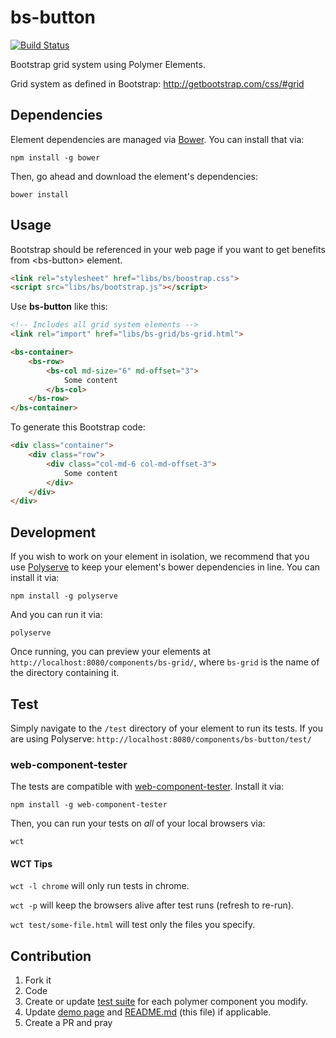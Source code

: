 # bs-button

[![Build Status](https://travis-ci.org/PolymerBootstrapElements/bs-grid.svg?branch=master)](https://travis-ci.org/PolymerBootstrapElements/bs-grid)

Bootstrap grid system using Polymer Elements.

Grid system as defined in Bootstrap: http://getbootstrap.com/css/#grid

## Dependencies

Element dependencies are managed via [Bower](http://bower.io/). You can
install that via:

    npm install -g bower

Then, go ahead and download the element's dependencies:

    bower install

## Usage

Bootstrap should be referenced in your web page if you want to get benefits from &lt;bs-button&gt; element.

```html
<link rel="stylesheet" href="libs/bs/boostrap.css">
<script src="libs/bs/bootstrap.js"></script>
```

Use **bs-button** like this:

```html
<!-- Includes all grid system elements -->
<link rel="import" href="libs/bs-grid/bs-grid.html">

<bs-container>
    <bs-row>
        <bs-col md-size="6" md-offset="3">
            Some content
        </bs-col>
    </bs-row>
</bs-container>
```

To generate this Bootstrap code:

```html
<div class="container">
    <div class="row">
        <div class="col-md-6 col-md-offset-3">
            Some content
        </div>
    </div>
</div>
```

## Development

If you wish to work on your element in isolation, we recommend that you use
[Polyserve](https://github.com/PolymerLabs/polyserve) to keep your element's
bower dependencies in line. You can install it via:

    npm install -g polyserve

And you can run it via:

    polyserve

Once running, you can preview your elements at
`http://localhost:8080/components/bs-grid/`, where `bs-grid` is the name of the directory containing it.


## Test

Simply navigate to the `/test` directory of your element to run its tests. If
you are using Polyserve: `http://localhost:8080/components/bs-button/test/`

### web-component-tester

The tests are compatible with [web-component-tester](https://github.com/Polymer/web-component-tester).
Install it via:

    npm install -g web-component-tester

Then, you can run your tests on _all_ of your local browsers via:

    wct

#### WCT Tips

`wct -l chrome` will only run tests in chrome.

`wct -p` will keep the browsers alive after test runs (refresh to re-run).

`wct test/some-file.html` will test only the files you specify.

## Contribution

1. Fork it
2. Code
3. Create or update [test suite](test/) for each polymer component you modify.
4. Update [demo page](demo/index.html) and [README.md](README.md) (this file) if applicable.
5. Create a PR and pray
